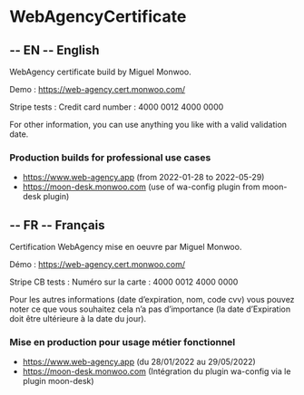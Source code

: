 # WebAgencyCertificate
## -- EN -- English
WebAgency certificate build by Miguel Monwoo.

Demo :
https://web-agency.cert.monwoo.com/

Stripe tests :
Credit card number : 4000 0012 4000 0000

For other information, you can use anything you like with a valid validation date.

### Production builds for professional use cases

- https://www.web-agency.app (from 2022-01-28 to 2022-05-29)
- https://moon-desk.monwoo.com (use of wa-config plugin from moon-desk plugin)


## -- FR -- Français
Certification WebAgency mise en oeuvre par Miguel Monwoo.

Démo :
https://web-agency.cert.monwoo.com/

Stripe CB tests :
Numéro sur la carte : 4000 0012 4000 0000

Pour les autres informations (date d’expiration, nom, code cvv) vous pouvez noter ce que vous souhaitez cela n’a pas d’importance (la date d’Expiration doit être ultérieure à la date du jour).


### Mise en production pour usage métier fonctionnel

- https://www.web-agency.app (du 28/01/2022 au 29/05/2022)
- https://moon-desk.monwoo.com (Intégration du plugin wa-config via le plugin moon-desk)